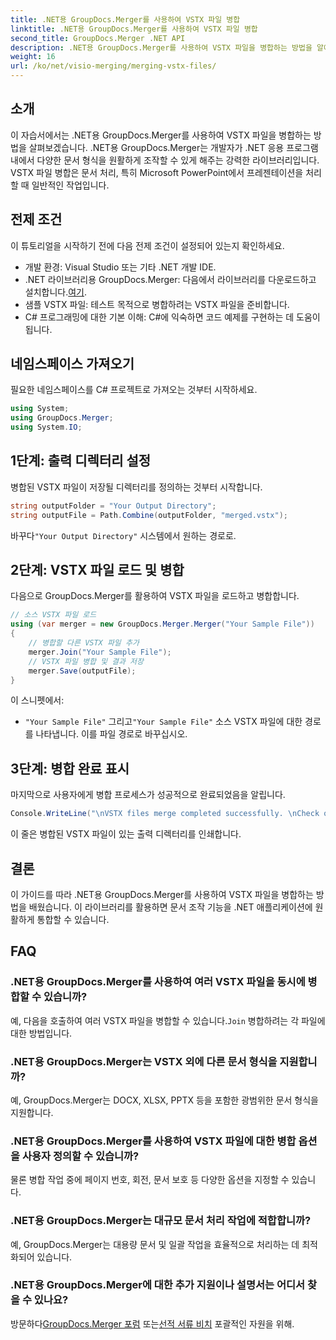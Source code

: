 ```yaml
---
title: .NET용 GroupDocs.Merger를 사용하여 VSTX 파일 병합
linktitle: .NET용 GroupDocs.Merger를 사용하여 VSTX 파일 병합
second_title: GroupDocs.Merger .NET API
description: .NET용 GroupDocs.Merger를 사용하여 VSTX 파일을 병합하는 방법을 알아보세요. C#에서 효율적인 문서 조작을 위한 이 단계별 가이드를 따르세요.
weight: 16
url: /ko/net/visio-merging/merging-vstx-files/
---
```

## 소개
이 자습서에서는 .NET용 GroupDocs.Merger를 사용하여 VSTX 파일을 병합하는 방법을 살펴보겠습니다. .NET용 GroupDocs.Merger는 개발자가 .NET 응용 프로그램 내에서 다양한 문서 형식을 원활하게 조작할 수 있게 해주는 강력한 라이브러리입니다. VSTX 파일 병합은 문서 처리, 특히 Microsoft PowerPoint에서 프레젠테이션을 처리할 때 일반적인 작업입니다.
## 전제 조건
이 튜토리얼을 시작하기 전에 다음 전제 조건이 설정되어 있는지 확인하세요.
- 개발 환경: Visual Studio 또는 기타 .NET 개발 IDE.
-  .NET 라이브러리용 GroupDocs.Merger: 다음에서 라이브러리를 다운로드하고 설치합니다.[여기](https://releases.groupdocs.com/merger/net/).
- 샘플 VSTX 파일: 테스트 목적으로 병합하려는 VSTX 파일을 준비합니다.
- C# 프로그래밍에 대한 기본 이해: C#에 익숙하면 코드 예제를 구현하는 데 도움이 됩니다.

## 네임스페이스 가져오기
필요한 네임스페이스를 C# 프로젝트로 가져오는 것부터 시작하세요.
```csharp
using System; 
using GroupDocs.Merger;
using System.IO;
```
## 1단계: 출력 디렉터리 설정
병합된 VSTX 파일이 저장될 디렉터리를 정의하는 것부터 시작합니다.
```csharp
string outputFolder = "Your Output Directory";
string outputFile = Path.Combine(outputFolder, "merged.vstx");
```
 바꾸다`"Your Output Directory"` 시스템에서 원하는 경로로.
## 2단계: VSTX 파일 로드 및 병합
다음으로 GroupDocs.Merger를 활용하여 VSTX 파일을 로드하고 병합합니다.
```csharp
// 소스 VSTX 파일 로드
using (var merger = new GroupDocs.Merger.Merger("Your Sample File"))
{
    // 병합할 다른 VSTX 파일 추가
    merger.Join("Your Sample File");
    // VSTX 파일 병합 및 결과 저장
    merger.Save(outputFile);
}
```
이 스니펫에서:
- `"Your Sample File"` 그리고`"Your Sample File"` 소스 VSTX 파일에 대한 경로를 나타냅니다. 이를 파일 경로로 바꾸십시오.
## 3단계: 병합 완료 표시
마지막으로 사용자에게 병합 프로세스가 성공적으로 완료되었음을 알립니다.
```csharp
Console.WriteLine("\nVSTX files merge completed successfully. \nCheck output in {0}", outputFolder);
```
이 줄은 병합된 VSTX 파일이 있는 출력 디렉터리를 인쇄합니다.

## 결론
이 가이드를 따라 .NET용 GroupDocs.Merger를 사용하여 VSTX 파일을 병합하는 방법을 배웠습니다. 이 라이브러리를 활용하면 문서 조작 기능을 .NET 애플리케이션에 원활하게 통합할 수 있습니다.

## FAQ
### .NET용 GroupDocs.Merger를 사용하여 여러 VSTX 파일을 동시에 병합할 수 있습니까?
 예, 다음을 호출하여 여러 VSTX 파일을 병합할 수 있습니다.`Join` 병합하려는 각 파일에 대한 방법입니다.
### .NET용 GroupDocs.Merger는 VSTX 외에 다른 문서 형식을 지원합니까?
예, GroupDocs.Merger는 DOCX, XLSX, PPTX 등을 포함한 광범위한 문서 형식을 지원합니다.
### .NET용 GroupDocs.Merger를 사용하여 VSTX 파일에 대한 병합 옵션을 사용자 정의할 수 있습니까?
물론 병합 작업 중에 페이지 번호, 회전, 문서 보호 등 다양한 옵션을 지정할 수 있습니다.
### .NET용 GroupDocs.Merger는 대규모 문서 처리 작업에 적합합니까?
예, GroupDocs.Merger는 대용량 문서 및 일괄 작업을 효율적으로 처리하는 데 최적화되어 있습니다.
### .NET용 GroupDocs.Merger에 대한 추가 지원이나 설명서는 어디서 찾을 수 있나요?
 방문하다[GroupDocs.Merger 포럼](https://forum.groupdocs.com/c/merger/32) 또는[선적 서류 비치](https://tutorials.groupdocs.com/merger/net/) 포괄적인 자원을 위해.